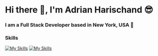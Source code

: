 # Hi there 👋, I'm Adrian Harischand 😎
### I am a Full Stack Developer based in New York, USA 📍
### Skills
[![My Skills](https://skillicons.dev/icons?i=html,css,js,python,bootstrap,react,express,flask)](https://skillicons.dev)
[![My Skills](https://skillicons.dev/icons?i=html,css,js,python,bootstrap,react,express,flask)](https://skillicons.dev)


